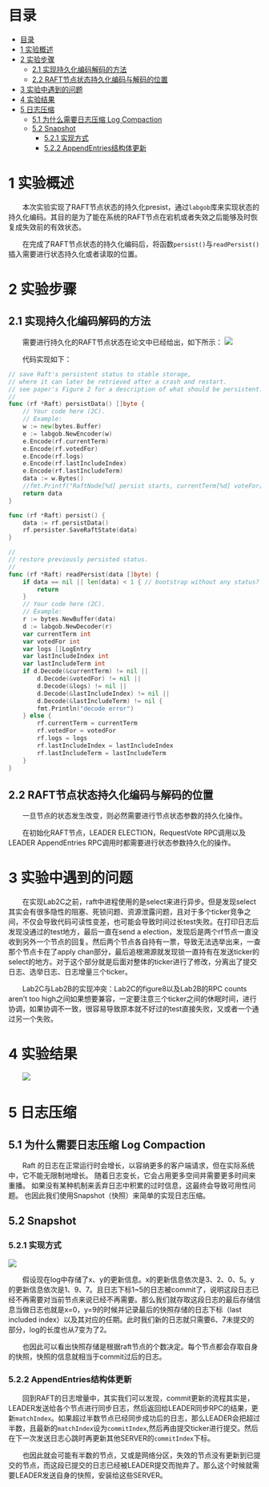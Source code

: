 # 目录

<!-- @import "[TOC]" {cmd="toc" depthFrom=1 depthTo=6 orderedList=false} -->

<!-- code_chunk_output -->

- [目录](#目录)
- [1 实验概述](#1-实验概述)
- [2 实验步骤](#2-实验步骤)
  - [2.1 实现持久化编码解码的方法](#21-实现持久化编码解码的方法)
  - [2.2 RAFT节点状态持久化编码与解码的位置](#22-raft节点状态持久化编码与解码的位置)
- [3 实验中遇到的问题](#3-实验中遇到的问题)
- [4 实验结果](#4-实验结果)
- [5 日志压缩](#5-日志压缩)
  - [5.1 为什么需要日志压缩 Log Compaction](#51-为什么需要日志压缩-log-compaction)
  - [5.2 Snapshot](#52-snapshot)
    - [5.2.1 实现方式](#521-实现方式)
    - [5.2.2 AppendEntries结构体更新](#522-appendentries结构体更新)

<!-- /code_chunk_output -->


# 1 实验概述

&emsp;&emsp;本次实验实现了RAFT节点状态的持久化presist，通过`labgob`库来实现状态的持久化编码。其目的是为了能在系统的RAFT节点在宕机或者失效之后能够及时恢复成失效前的有效状态。

&emsp;&emsp;在完成了RAFT节点状态的持久化编码后，将函数`persist()`与`readPersist()`插入需要进行状态持久化或者读取的位置。

# 2 实验步骤

## 2.1 实现持久化编码解码的方法

&emsp;&emsp;需要进行持久化的RAFT节点状态在论文中已经给出，如下所示：
![](Lab2_C_1.png)

&emsp;&emsp;代码实现如下：
```go
// save Raft's persistent status to stable storage,
// where it can later be retrieved after a crash and restart.
// see paper's Figure 2 for a description of what should be persistent.
//
func (rf *Raft) persistData() []byte {
	// Your code here (2C).
	// Example:
	w := new(bytes.Buffer)
	e := labgob.NewEncoder(w)
	e.Encode(rf.currentTerm)
	e.Encode(rf.votedFor)
	e.Encode(rf.logs)
	e.Encode(rf.lastIncludeIndex)
	e.Encode(rf.lastIncludeTerm)
	data := w.Bytes()
	//fmt.Printf("RaftNode[%d] persist starts, currentTerm[%d] voteFor[%d] log[%v]\n", rf.me, rf.currentTerm, rf.votedFor, rf.logs)
	return data
}

func (rf *Raft) persist() {
	data := rf.persistData()
	rf.persister.SaveRaftState(data)
}

//
// restore previously persisted status.
//
func (rf *Raft) readPersist(data []byte) {
	if data == nil || len(data) < 1 { // bootstrap without any status?
		return
	}
	// Your code here (2C).
	// Example:
	r := bytes.NewBuffer(data)
	d := labgob.NewDecoder(r)
	var currentTerm int
	var votedFor int
	var logs []LogEntry
	var lastIncludeIndex int
	var lastIncludeTerm int
	if d.Decode(&currentTerm) != nil ||
		d.Decode(&votedFor) != nil ||
		d.Decode(&logs) != nil ||
		d.Decode(&lastIncludeIndex) != nil ||
		d.Decode(&lastIncludeTerm) != nil {
		fmt.Println("decode error")
	} else {
		rf.currentTerm = currentTerm
		rf.votedFor = votedFor
		rf.logs = logs
		rf.lastIncludeIndex = lastIncludeIndex
		rf.lastIncludeTerm = lastIncludeTerm
	}
}
```

## 2.2 RAFT节点状态持久化编码与解码的位置

&emsp;&emsp;一旦节点的状态发生改变，则必然需要进行节点状态参数的持久化操作。

&emsp;&emsp;在初始化RAFT节点，LEADER ELECTION，RequestVote RPC调用以及LEADER AppendEntries RPC调用时都需要进行状态参数持久化的操作。

# 3 实验中遇到的问题

&emsp;&emsp;在实现Lab2C之前，raft中进程使用的是select来进行异步。但是发现select其实会有很多隐性的阻塞、死锁问题、资源泄露问题，且对于多个ticker竞争之间，不仅会导致代码可读性变差，也可能会导致时间过长test失败。在打印日志后发现没通过的test地方，最后一直在send a election，发现后是两个rf节点一直没收到另外一个节点的回复。然后两个节点各自持有一票，导致无法选举出来，一查那个节点卡在了apply chan部分，最后追根溯源就发现锁一直持有在发送ticker的select的地方。对于这个部分就是后面对整体的ticker进行了修改，分离出了提交日志、选举日志、日志增量三个ticker。

&emsp;&emsp;Lab2C与Lab2B的实现冲突：Lab2C的figure8以及Lab2B的RPC counts aren’t too high之间如果想要兼容，一定要注意三个ticker之间的休眠时间，进行协调，如果协调不一致，很容易导致原本就不好过的test直接失败，又或者一个通过另一个失败。


# 4 实验结果

&emsp;&emsp;![](Lab2C_2.png)

# 5 日志压缩

## 5.1 为什么需要日志压缩 Log Compaction

&emsp;&emsp;Raft 的日志在正常运行时会增长，以容纳更多的客户端请求，但在实际系统中，它不能无限制地增长。 随着日志变长，它会占用更多空间并需要更多时间来重播。 如果没有某种机制来丢弃日志中积累的过时信息，这最终会导致可用性问题。
也因此我们使用Snapshot（快照）来简单的实现日志压缩。

## 5.2 Snapshot

### 5.2.1 实现方式

![](Lab2C_3.png)

&emsp;&emsp;假设现在log中存储了x、y的更新信息。x的更新信息依次是3、2、0、5。y的更新信息依次是1、9、7。且日志下标1~5的日志被commit了，说明这段日志已经不再需要对当前节点来说已经不再需要。那么我们就存取这段日志的最后存储信息当做日志也就是x=0，y=9的时候并记录最后的快照存储的日志下标（last included index）以及其对应的任期。此时我们新的日志就只需要6、7未提交的部分，log的长度也从7变为了2。

&emsp;&emsp;也因此可以看出快照存储是根据raft节点的个数决定。每个节点都会存取自身的快照，快照的信息就相当于commit过后的日志。

### 5.2.2 AppendEntries结构体更新

&emsp;&emsp;回到RAFT的日志增量中，其实我们可以发现，commit更新的流程其实是，LEADER发送给各个节点进行同步日志，然后返回给LEADER同步RPC的结果，更新`matchIndex`。如果超过半数节点已经同步成功后的日志，那么LEADER会把超过半数，且最新的`matchIndex`设为`commitIndex`,然后再由提交ticker进行提交。然后在下一次发送日志心跳时再更新其他SERVER的`commitIndex`下标。


&emsp;&emsp;也因此就会可能有半数的节点，又或是网络分区，失效的节点没有更新到已提交的节点，而这段已提交的日志已经被LEADER提交而抛弃了。那么这个时候就需要LEADER发送自身的快照，安装给这些SERVER。